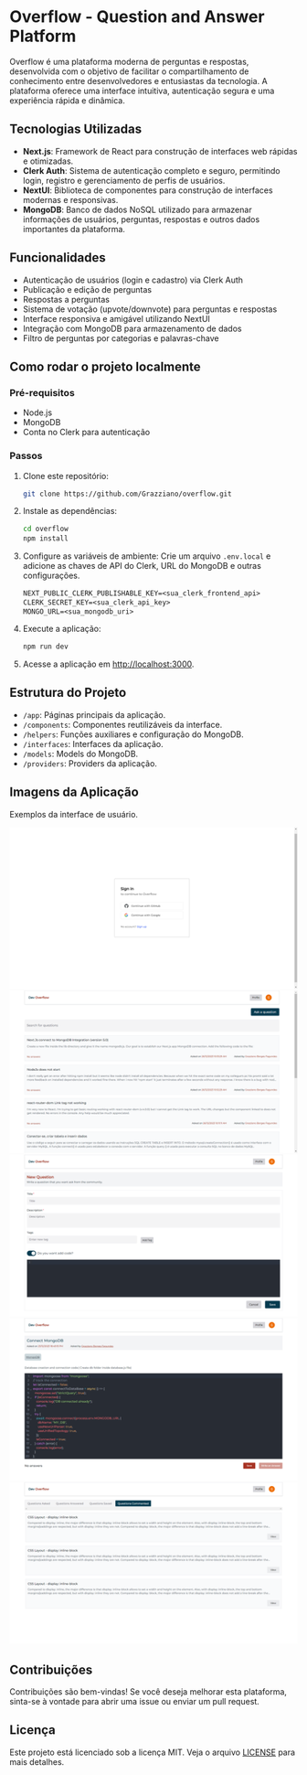 # Overflow - Question and Answer Platform

Overflow é uma plataforma moderna de perguntas e respostas, desenvolvida com o objetivo de facilitar o compartilhamento de conhecimento entre desenvolvedores e entusiastas da tecnologia. A plataforma oferece uma interface intuitiva, autenticação segura e uma experiência rápida e dinâmica.

## Tecnologias Utilizadas

- **Next.js**: Framework de React para construção de interfaces web rápidas e otimizadas.
- **Clerk Auth**: Sistema de autenticação completo e seguro, permitindo login, registro e gerenciamento de perfis de usuários.
- **NextUI**: Biblioteca de componentes para construção de interfaces modernas e responsivas.
- **MongoDB**: Banco de dados NoSQL utilizado para armazenar informações de usuários, perguntas, respostas e outros dados importantes da plataforma.

## Funcionalidades

- Autenticação de usuários (login e cadastro) via Clerk Auth
- Publicação e edição de perguntas
- Respostas a perguntas
- Sistema de votação (upvote/downvote) para perguntas e respostas
- Interface responsiva e amigável utilizando NextUI
- Integração com MongoDB para armazenamento de dados
- Filtro de perguntas por categorias e palavras-chave

## Como rodar o projeto localmente

### Pré-requisitos

- Node.js
- MongoDB
- Conta no Clerk para autenticação

### Passos

1. Clone este repositório:

   ```bash
   git clone https://github.com/Grazziano/overflow.git
   ```

2. Instale as dependências:

   ```bash
   cd overflow
   npm install
   ```

3. Configure as variáveis de ambiente:
   Crie um arquivo `.env.local` e adicione as chaves de API do Clerk, URL do MongoDB e outras configurações.

   ```
   NEXT_PUBLIC_CLERK_PUBLISHABLE_KEY=<sua_clerk_frontend_api>
   CLERK_SECRET_KEY=<sua_clerk_api_key>
   MONGO_URL=<sua_mongodb_uri>
   ```

4. Execute a aplicação:

   ```bash
   npm run dev
   ```

5. Acesse a aplicação em [http://localhost:3000](http://localhost:3000).

## Estrutura do Projeto

- `/app`: Páginas principais da aplicação.
- `/components`: Componentes reutilizáveis da interface.
- `/helpers`: Funções auxiliares e configuração do MongoDB.
- `/interfaces`: Interfaces da aplicação.
- `/models`: Models do MongoDB.
- `/providers`: Providers da aplicação.

## Imagens da Aplicação

Exemplos da interface de usuário.

![Tela de Login](./public/screenshots/login.png)
![Página Principal](./public/screenshots/home.png)
![Página de Perguntas](./public/screenshots/ask-question.png)
![Visualizar Pergunta](./public/screenshots/view-question.png)
![Profile](./public/screenshots/profile.png)

## Contribuições

Contribuições são bem-vindas! Se você deseja melhorar esta plataforma, sinta-se à vontade para abrir uma issue ou enviar um pull request.

## Licença

Este projeto está licenciado sob a licença MIT. Veja o arquivo [LICENSE](LICENSE) para mais detalhes.
